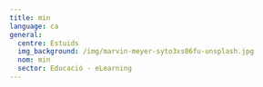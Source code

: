```yaml
---
title: min
language: ca
general:
  centre: Estuids
  img_background: /img/marvin-meyer-syto3xs06fu-unsplash.jpg
  nom: min
  sector: Educació - eLearning
---
```


